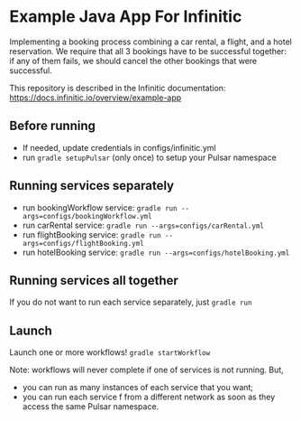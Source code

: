 # Example Java App For Infinitic

Implementing a booking process combining a car rental, a flight, and a hotel reservation. 
We require that all 3 bookings have to be successful together: 
if any of them fails, we should cancel the other bookings that were successful.

This repository is described in the Infinitic documentation: https://docs.infinitic.io/overview/example-app

## Before running
- If needed, update credentials in configs/infinitic.yml
- run `gradle setupPulsar` (only once) to setup your Pulsar namespace

## Running services separately
- run bookingWorkflow service: `gradle run --args=configs/bookingWorkflow.yml`
- run carRental service: `gradle run --args=configs/carRental.yml`
- run flightBooking service: `gradle run --args=configs/flightBooking.yml`
- run hotelBooking service: `gradle run --args=configs/hotelBooking.yml`

## Running services all together
If you do not want to run each service separately, just `gradle run`

## Launch
Launch one or more workflows! `gradle startWorkflow`


Note: workflows will never complete if one of services is not running. But,
- you can run as many instances of each service that you want;
- you can run each service f from a different network as soon as they access the same Pulsar namespace.